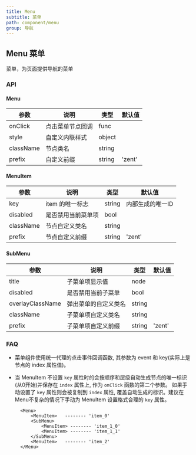 ```yaml
---
title: Menu
subtitle: 菜单
path: component/menu
group: 导航
---
```


## Menu 菜单

菜单，为页面提供导航的菜单

### API

#### Menu

| 参数 | 说明 | 类型 | 默认值 |
|------|------|------|--------|
| onClick | 点击菜单节点回调 | func |  |
| style | 自定义内联样式 | object |  |
| className | 节点类名 | string |  |
| prefix | 自定义前缀 | string | 'zent' |


#### MenuItem

| 参数 | 说明 | 类型 | 默认值 |
|------|------|------|--------|
| key | item 的唯一标志 | string | 内部生成的唯一ID |
| disabled | 是否禁用当前菜单项 | bool |  |
| className | 节点自定义类名 | string |  |
| prefix | 节点自定义前缀 | string | 'zent' |


#### SubMenu

| 参数 | 说明 | 类型 | 默认值 |
|------|------|------|--------|
| title | 子菜单项显示值 | node |  |
| disabled | 是否禁用当前子菜单 | bool |  |
| overlayClassName | 弹出菜单的自定义类名 | string |  |
| className | 子菜单项自定义类名 | string |  |
| prefix | 子菜单项自定义前缀 | string | 'zent' |


### FAQ

- 菜单组件使用统一代理的点击事件回调函数, 其参数为 event 和 key(实际上是节点的 index 属性值)。
- 当 MenuItem 不设置 `key` 属性时的会按顺序和层级自动生成节点的唯一标识(从0开始)并保存在 `index` 属性上, 作为 `onClick` 函数的第二个参数。
  如果手动设置了 `key` 属性则会被复制到 `index` 属性, 覆盖自动生成的标识。建议在Menu不复杂的情况下手动为 MenuItem 设置格式合理的 `key` 属性。
  
  ```
	<Menu>
		<MenuItem>   -------- 'item_0'
		<SubMenu>
			<MenuItem> -------- 'item_1_0'
			<MenuItem> -------- 'item_1_1'
		</SubMenu>
		<MenuItem>   -------- 'item_2'
	</Menu>
	```
